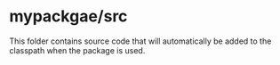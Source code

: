 # mypackgae/src

This folder contains source code that will automatically be added to the classpath when
the package is used.
